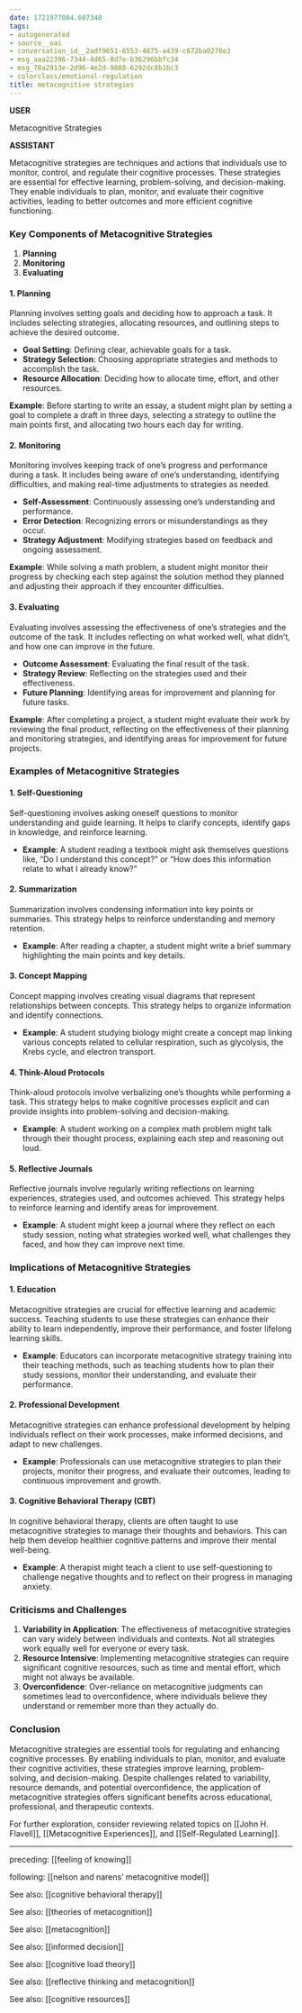 ```yaml
---
date: 1721977004.607348
tags:
- autogenerated
- source__oai
- conversation_id__2adf9651-6553-4875-a439-c672ba0270e3
- msg_aaa22396-7344-4d65-8d7e-b36296bbfc34
- msg_78a2913e-2d96-4e2d-9888-6292dc8b1bc3
- colorclass/emotional-regulation
title: metacognitive strategies
---
```


**USER**

Metacognitive Strategies


**ASSISTANT**

Metacognitive strategies are techniques and actions that individuals use to monitor, control, and regulate their cognitive processes. These strategies are essential for effective learning, problem-solving, and decision-making. They enable individuals to plan, monitor, and evaluate their cognitive activities, leading to better outcomes and more efficient cognitive functioning.

### Key Components of Metacognitive Strategies

1. **Planning**
2. **Monitoring**
3. **Evaluating**

#### 1. Planning

Planning involves setting goals and deciding how to approach a task. It includes selecting strategies, allocating resources, and outlining steps to achieve the desired outcome.

- **Goal Setting**: Defining clear, achievable goals for a task.
- **Strategy Selection**: Choosing appropriate strategies and methods to accomplish the task.
- **Resource Allocation**: Deciding how to allocate time, effort, and other resources.

**Example**: Before starting to write an essay, a student might plan by setting a goal to complete a draft in three days, selecting a strategy to outline the main points first, and allocating two hours each day for writing.

#### 2. Monitoring

Monitoring involves keeping track of one’s progress and performance during a task. It includes being aware of one’s understanding, identifying difficulties, and making real-time adjustments to strategies as needed.

- **Self-Assessment**: Continuously assessing one’s understanding and performance.
- **Error Detection**: Recognizing errors or misunderstandings as they occur.
- **Strategy Adjustment**: Modifying strategies based on feedback and ongoing assessment.

**Example**: While solving a math problem, a student might monitor their progress by checking each step against the solution method they planned and adjusting their approach if they encounter difficulties.

#### 3. Evaluating

Evaluating involves assessing the effectiveness of one’s strategies and the outcome of the task. It includes reflecting on what worked well, what didn’t, and how one can improve in the future.

- **Outcome Assessment**: Evaluating the final result of the task.
- **Strategy Review**: Reflecting on the strategies used and their effectiveness.
- **Future Planning**: Identifying areas for improvement and planning for future tasks.

**Example**: After completing a project, a student might evaluate their work by reviewing the final product, reflecting on the effectiveness of their planning and monitoring strategies, and identifying areas for improvement for future projects.

### Examples of Metacognitive Strategies

#### 1. Self-Questioning

Self-questioning involves asking oneself questions to monitor understanding and guide learning. It helps to clarify concepts, identify gaps in knowledge, and reinforce learning.

- **Example**: A student reading a textbook might ask themselves questions like, “Do I understand this concept?” or “How does this information relate to what I already know?”

#### 2. Summarization

Summarization involves condensing information into key points or summaries. This strategy helps to reinforce understanding and memory retention.

- **Example**: After reading a chapter, a student might write a brief summary highlighting the main points and key details.

#### 3. Concept Mapping

Concept mapping involves creating visual diagrams that represent relationships between concepts. This strategy helps to organize information and identify connections.

- **Example**: A student studying biology might create a concept map linking various concepts related to cellular respiration, such as glycolysis, the Krebs cycle, and electron transport.

#### 4. Think-Aloud Protocols

Think-aloud protocols involve verbalizing one’s thoughts while performing a task. This strategy helps to make cognitive processes explicit and can provide insights into problem-solving and decision-making.

- **Example**: A student working on a complex math problem might talk through their thought process, explaining each step and reasoning out loud.

#### 5. Reflective Journals

Reflective journals involve regularly writing reflections on learning experiences, strategies used, and outcomes achieved. This strategy helps to reinforce learning and identify areas for improvement.

- **Example**: A student might keep a journal where they reflect on each study session, noting what strategies worked well, what challenges they faced, and how they can improve next time.

### Implications of Metacognitive Strategies

#### 1. Education

Metacognitive strategies are crucial for effective learning and academic success. Teaching students to use these strategies can enhance their ability to learn independently, improve their performance, and foster lifelong learning skills.

- **Example**: Educators can incorporate metacognitive strategy training into their teaching methods, such as teaching students how to plan their study sessions, monitor their understanding, and evaluate their performance.

#### 2. Professional Development

Metacognitive strategies can enhance professional development by helping individuals reflect on their work processes, make informed decisions, and adapt to new challenges.

- **Example**: Professionals can use metacognitive strategies to plan their projects, monitor their progress, and evaluate their outcomes, leading to continuous improvement and growth.

#### 3. Cognitive Behavioral Therapy (CBT)

In cognitive behavioral therapy, clients are often taught to use metacognitive strategies to manage their thoughts and behaviors. This can help them develop healthier cognitive patterns and improve their mental well-being.

- **Example**: A therapist might teach a client to use self-questioning to challenge negative thoughts and to reflect on their progress in managing anxiety.

### Criticisms and Challenges

1. **Variability in Application**: The effectiveness of metacognitive strategies can vary widely between individuals and contexts. Not all strategies work equally well for everyone or every task.
2. **Resource Intensive**: Implementing metacognitive strategies can require significant cognitive resources, such as time and mental effort, which might not always be available.
3. **Overconfidence**: Over-reliance on metacognitive judgments can sometimes lead to overconfidence, where individuals believe they understand or remember more than they actually do.

### Conclusion

Metacognitive strategies are essential tools for regulating and enhancing cognitive processes. By enabling individuals to plan, monitor, and evaluate their cognitive activities, these strategies improve learning, problem-solving, and decision-making. Despite challenges related to variability, resource demands, and potential overconfidence, the application of metacognitive strategies offers significant benefits across educational, professional, and therapeutic contexts.

For further exploration, consider reviewing related topics on [[John H. Flavell]], [[Metacognitive Experiences]], and [[Self-Regulated Learning]].


---

preceding: [[feeling of knowing]]  


following: [[nelson and narens’ metacognitive model]]

See also: [[cognitive behavioral therapy]]


See also: [[theories of metacognition]]


See also: [[metacognition]]


See also: [[informed decision]]


See also: [[cognitive load theory]]


See also: [[reflective thinking and metacognition]]


See also: [[cognitive resources]]